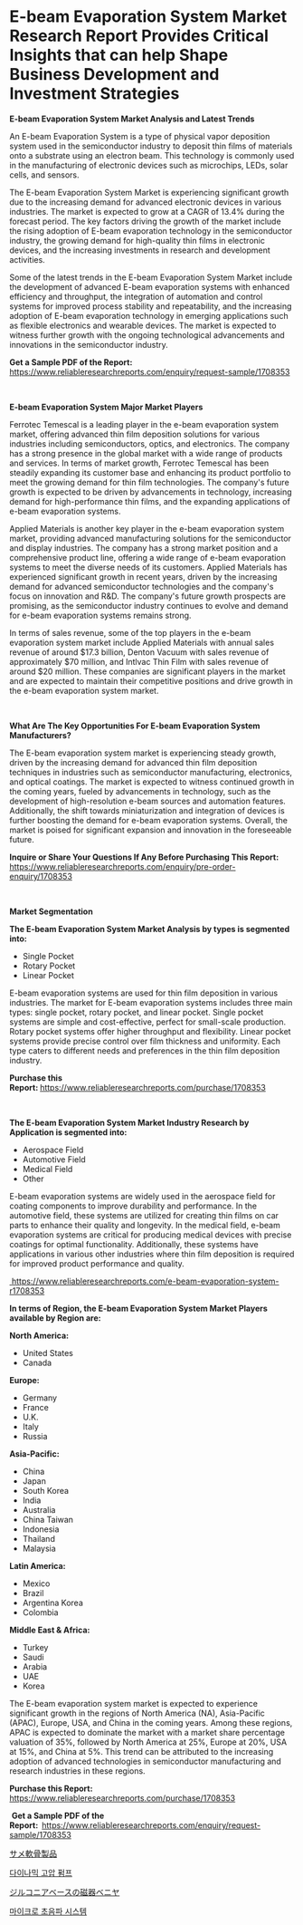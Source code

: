 <p><h1>E-beam Evaporation System Market Research Report Provides Critical Insights that can help Shape Business Development and Investment Strategies</h1></p><p><strong>E-beam Evaporation System Market Analysis and Latest Trends</strong></p>
<p><p>An E-beam Evaporation System is a type of physical vapor deposition system used in the semiconductor industry to deposit thin films of materials onto a substrate using an electron beam. This technology is commonly used in the manufacturing of electronic devices such as microchips, LEDs, solar cells, and sensors.</p><p>The E-beam Evaporation System Market is experiencing significant growth due to the increasing demand for advanced electronic devices in various industries. The market is expected to grow at a CAGR of 13.4% during the forecast period. The key factors driving the growth of the market include the rising adoption of E-beam evaporation technology in the semiconductor industry, the growing demand for high-quality thin films in electronic devices, and the increasing investments in research and development activities.</p><p>Some of the latest trends in the E-beam Evaporation System Market include the development of advanced E-beam evaporation systems with enhanced efficiency and throughput, the integration of automation and control systems for improved process stability and repeatability, and the increasing adoption of E-beam evaporation technology in emerging applications such as flexible electronics and wearable devices. The market is expected to witness further growth with the ongoing technological advancements and innovations in the semiconductor industry.</p></p>
<p><strong>Get a Sample PDF of the Report:&nbsp;</strong> <a href="https://www.reliableresearchreports.com/enquiry/request-sample/1708353">https://www.reliableresearchreports.com/enquiry/request-sample/1708353</a></p>
<p>&nbsp;</p>
<p><strong>E-beam Evaporation System Major Market Players</strong></p>
<p><p>Ferrotec Temescal is a leading player in the e-beam evaporation system market, offering advanced thin film deposition solutions for various industries including semiconductors, optics, and electronics. The company has a strong presence in the global market with a wide range of products and services. In terms of market growth, Ferrotec Temescal has been steadily expanding its customer base and enhancing its product portfolio to meet the growing demand for thin film technologies. The company's future growth is expected to be driven by advancements in technology, increasing demand for high-performance thin films, and the expanding applications of e-beam evaporation systems.</p><p>Applied Materials is another key player in the e-beam evaporation system market, providing advanced manufacturing solutions for the semiconductor and display industries. The company has a strong market position and a comprehensive product line, offering a wide range of e-beam evaporation systems to meet the diverse needs of its customers. Applied Materials has experienced significant growth in recent years, driven by the increasing demand for advanced semiconductor technologies and the company's focus on innovation and R&D. The company's future growth prospects are promising, as the semiconductor industry continues to evolve and demand for e-beam evaporation systems remains strong.</p><p>In terms of sales revenue, some of the top players in the e-beam evaporation system market include Applied Materials with annual sales revenue of around $17.3 billion, Denton Vacuum with sales revenue of approximately $70 million, and Intlvac Thin Film with sales revenue of around $20 million. These companies are significant players in the market and are expected to maintain their competitive positions and drive growth in the e-beam evaporation system market.</p></p>
<p>&nbsp;</p>
<p><strong>What Are The Key Opportunities For E-beam Evaporation System Manufacturers?</strong></p>
<p><p>The E-beam evaporation system market is experiencing steady growth, driven by the increasing demand for advanced thin film deposition techniques in industries such as semiconductor manufacturing, electronics, and optical coatings. The market is expected to witness continued growth in the coming years, fueled by advancements in technology, such as the development of high-resolution e-beam sources and automation features. Additionally, the shift towards miniaturization and integration of devices is further boosting the demand for e-beam evaporation systems. Overall, the market is poised for significant expansion and innovation in the foreseeable future.</p></p>
<p><strong>Inquire or Share Your Questions If Any Before Purchasing This Report:</strong> <a href="https://www.reliableresearchreports.com/enquiry/pre-order-enquiry/1708353">https://www.reliableresearchreports.com/enquiry/pre-order-enquiry/1708353</a></p>
<p>&nbsp;</p>
<p><strong>Market Segmentation</strong></p>
<p><strong>The E-beam Evaporation System Market Analysis by types is segmented into:</strong></p>
<p><ul><li>Single Pocket</li><li>Rotary Pocket</li><li>Linear Pocket</li></ul></p>
<p><p>E-beam evaporation systems are used for thin film deposition in various industries. The market for E-beam evaporation systems includes three main types: single pocket, rotary pocket, and linear pocket. Single pocket systems are simple and cost-effective, perfect for small-scale production. Rotary pocket systems offer higher throughput and flexibility. Linear pocket systems provide precise control over film thickness and uniformity. Each type caters to different needs and preferences in the thin film deposition industry.</p></p>
<p><strong>Purchase this Report:&nbsp;</strong><a href="https://www.reliableresearchreports.com/purchase/1708353">https://www.reliableresearchreports.com/purchase/1708353</a></p>
<p>&nbsp;</p>
<p><strong>The E-beam Evaporation System Market Industry Research by Application is segmented into:</strong></p>
<p><ul><li>Aerospace Field</li><li>Automotive Field</li><li>Medical Field</li><li>Other</li></ul></p>
<p><p>E-beam evaporation systems are widely used in the aerospace field for coating components to improve durability and performance. In the automotive field, these systems are utilized for creating thin films on car parts to enhance their quality and longevity. In the medical field, e-beam evaporation systems are critical for producing medical devices with precise coatings for optimal functionality. Additionally, these systems have applications in various other industries where thin film deposition is required for improved product performance and quality.</p></p>
<p><a href="https://www.reliableresearchreports.com/e-beam-evaporation-system-r1708353">&nbsp;https://www.reliableresearchreports.com/e-beam-evaporation-system-r1708353</a></p>
<p><strong>In terms of Region, the E-beam Evaporation System Market Players available by Region are:</strong></p>
<p>
    <p> <strong> North America: </strong>
        <ul>
            <li>United States</li>
            <li>Canada</li>
        </ul>
        </p> 
    <p> <strong> Europe: </strong>
        <ul>
            <li>Germany</li>
            <li>France</li>
            <li>U.K.</li>
            <li>Italy</li>
            <li>Russia</li>
        </ul>
        </p> 
    <p> <strong> Asia-Pacific: </strong>
        <ul>
            <li>China</li>
            <li>Japan</li>
            <li>South Korea</li>
            <li>India</li>
            <li>Australia</li>
            <li>China Taiwan</li>
            <li>Indonesia</li>
            <li>Thailand</li>
            <li>Malaysia</li>
        </ul>
        </p> 
    <p> <strong> Latin America: </strong>
        <ul>
            <li>Mexico</li>
            <li>Brazil</li>
            <li>Argentina Korea</li>
            <li>Colombia</li>
        </ul>
        </p> 
    <p> <strong> Middle East & Africa: </strong>
        <ul>
            <li>Turkey</li>
            <li>Saudi</li>
            <li>Arabia</li>
            <li>UAE</li>
            <li>Korea</li>
        </ul>
    </p>
    </p>
<p><p>The E-beam evaporation system market is expected to experience significant growth in the regions of North America (NA), Asia-Pacific (APAC), Europe, USA, and China in the coming years. Among these regions, APAC is expected to dominate the market with a market share percentage valuation of 35%, followed by North America at 25%, Europe at 20%, USA at 15%, and China at 5%. This trend can be attributed to the increasing adoption of advanced technologies in semiconductor manufacturing and research industries in these regions.</p></p>
<p><strong>Purchase this Report: </strong><a href="https://www.reliableresearchreports.com/purchase/1708353">https://www.reliableresearchreports.com/purchase/1708353</a></p>
<p>&nbsp;<strong>Get a Sample PDF of the Report:&nbsp;&nbsp;</strong><a href="https://www.reliableresearchreports.com/enquiry/request-sample/1708353">https://www.reliableresearchreports.com/enquiry/request-sample/1708353</a></p>
<p><strong></strong></p>
<p><p><a href="https://github.com/dadanedu33/Market-Research-Report-List-1/blob/main/7041699103693.md">サメ軟骨製品</a></p><p><a href="https://github.com/kvbohdfy111/Market-Research-Report-List-1/blob/main/288307297195.md">다이나믹 고압 펌프</a></p><p><a href="https://github.com/zoetazuur/Market-Research-Report-List-1/blob/main/7894557103694.md">ジルコニアベースの磁器ベニヤ</a></p><p><a href="https://github.com/EthaWolf/Market-Research-Report-List-1/blob/main/173199197194.md">마이크로 초음파 시스템</a></p></p>
